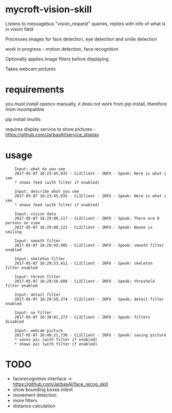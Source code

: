 # mycroft-vision-skill

Listens to messagebus "vision_request" queries, replies with info of what is in vision field

Processes images for face detection, eye detection and smile detection

work in progress - motion detection, face recognition

Optionally applies image filters before displaying

Takes webcam pictures


# requirements

you must install opencv manually, it does not work from pip install, therefore msm incompatible

pip install imutils

requires display service to show pictures - https://github.com/JarbasAI/service_display

# usage

        Input: what do you see
        2017-05-07 16:23:45,035 - CLIClient - INFO - Speak: Here is what i see
        * shows feed (with filter if enabled)

        Input: describe what you see
        2017-05-07 16:23:45,035 - CLIClient - INFO - Speak: Here is what i see
        * shows feed (with filter if enabled)

        Input: vision data
        2017-05-07 16:29:00,117 - CLIClient - INFO - Speak: There are 0 persons on view
        2017-05-07 16:29:00,122 - CLIClient - INFO - Speak: Noone is smiling

        Input: smooth filter
        2017-05-07 16:29:49,905 - CLIClient - INFO - Speak: smooth filter enabled

        Input: skeleton filter
        2017-05-07 16:29:53,411 - CLIClient - INFO - Speak: skeleton filter enabled

        Input: thresh filter
        2017-05-07 16:29:56,608 - CLIClient - INFO - Speak: threshold filter enabled

        Input: detail filter
        2017-05-07 16:29:59,374 - CLIClient - INFO - Speak: detail filter enabled

        Input: no filter
        2017-05-07 16:30:01,273 - CLIClient - INFO - Speak: filters disabled

        Input: webcam picture
        2017-05-07 16:48:21,730 - CLIClient - INFO - Speak: saving picture
        * saves pic (with filter if enabled)
        * shows pic (with filter if enabled)

# TODO

- facerecognition interface -> https://github.com/JarbasAI/face_recog_skill
- show bounding boxes intent
- movement detection
- more filters
- distance calculation